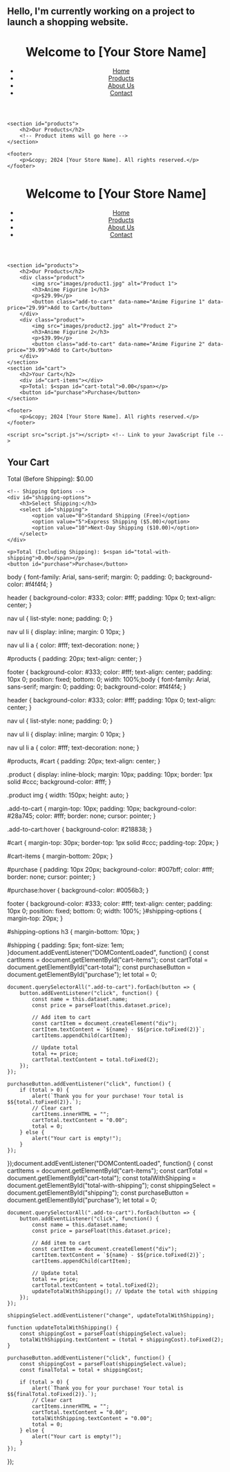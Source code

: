 ## Hello, I'm currently working on a project to launch a shopping website. 
<!DOCTYPE html>
<html lang="en">
<head>
    <meta charset="UTF-8">
    <meta name="viewport" content="width=device-width, initial-scale=1.0">
    <title>Your Store Name</title>
    <link rel="stylesheet" href="styles.css"> <!-- Link to your CSS file -->
</head>
<body>
    <header>
        <h1>Welcome to [Your Store Name]</h1>
        <nav>
            <ul>
                <li><a href="#">Home</a></li>
                <li><a href="#">Products</a></li>
                <li><a href="#">About Us</a></li>
                <li><a href="#">Contact</a></li>
            </ul>
        </nav>
    </header>
    
    <section id="products">
        <h2>Our Products</h2>
        <!-- Product items will go here -->
    </section>
    
    <footer>
        <p>&copy; 2024 [Your Store Name]. All rights reserved.</p>
    </footer>
</body>
	</html>
	<!DOCTYPE html>
<html lang="en">
<head>
    <meta charset="UTF-8">
    <meta name="viewport" content="width=device-width, initial-scale=1.0">
    <title>Your Store Name</title>
    <link rel="stylesheet" href="styles.css"> <!-- Link to your CSS file -->
</head>
<body>
    <header>
        <h1>Welcome to [Your Store Name]</h1>
        <nav>
            <ul>
                <li><a href="#">Home</a></li>
                <li><a href="#">Products</a></li>
                <li><a href="#">About Us</a></li>
                <li><a href="#">Contact</a></li>
            </ul>
        </nav>
    </header>
    
    <section id="products">
        <h2>Our Products</h2>
        <div class="product">
            <img src="images/product1.jpg" alt="Product 1">
            <h3>Anime Figurine 1</h3>
            <p>$29.99</p>
            <button class="add-to-cart" data-name="Anime Figurine 1" data-price="29.99">Add to Cart</button>
        </div>
        <div class="product">
            <img src="images/product2.jpg" alt="Product 2">
            <h3>Anime Figurine 2</h3>
            <p>$39.99</p>
            <button class="add-to-cart" data-name="Anime Figurine 2" data-price="39.99">Add to Cart</button>
        </div>
    </section>
    <section id="cart">
        <h2>Your Cart</h2>
        <div id="cart-items"></div>
        <p>Total: $<span id="cart-total">0.00</span></p>
        <button id="purchase">Purchase</button>
    </section>
    
    <footer>
        <p>&copy; 2024 [Your Store Name]. All rights reserved.</p>
    </footer>

    <script src="script.js"></script> <!-- Link to your JavaScript file -->
</body>
</html><section id="cart">
    <h2>Your Cart</h2>
    <div id="cart-items"></div>
    <p>Total (Before Shipping): $<span id="cart-total">0.00</span></p>
    
    <!-- Shipping Options -->
    <div id="shipping-options">
        <h3>Select Shipping:</h3>
        <select id="shipping">
            <option value="0">Standard Shipping (Free)</option>
            <option value="5">Express Shipping ($5.00)</option>
            <option value="10">Next-Day Shipping ($10.00)</option>
        </select>
    </div>

    <p>Total (Including Shipping): $<span id="total-with-shipping">0.00</span></p>
    <button id="purchase">Purchase</button>
</section>body {
    font-family: Arial, sans-serif;
    margin: 0;
    padding: 0;
    background-color: #f4f4f4;
}

header {
    background-color: #333;
    color: #fff;
    padding: 10px 0;
    text-align: center;
}

nav ul {
    list-style: none;
    padding: 0;
}

nav ul li {
    display: inline;
    margin: 0 10px;
}

nav ul li a {
    color: #fff;
    text-decoration: none;
}

#products {
    padding: 20px;
    text-align: center;
}

footer {
    background-color: #333;
    color: #fff;
    text-align: center;
    padding: 10px 0;
    position: fixed;
    bottom: 0;
    width: 100%;body {
    font-family: Arial, sans-serif;
    margin: 0;
    padding: 0;
    background-color: #f4f4f4;
}

header {
    background-color: #333;
    color: #fff;
    padding: 10px 0;
    text-align: center;
}

nav ul {
    list-style: none;
    padding: 0;
}

nav ul li {
    display: inline;
    margin: 0 10px;
}

nav ul li a {
    color: #fff;
    text-decoration: none;
}

#products, #cart {
    padding: 20px;
    text-align: center;
}

.product {
    display: inline-block;
    margin: 10px;
    padding: 10px;
    border: 1px solid #ccc;
    background-color: #fff;
}

.product img {
    width: 150px;
    height: auto;
}

.add-to-cart {
    margin-top: 10px;
    padding: 10px;
    background-color: #28a745;
    color: #fff;
    border: none;
    cursor: pointer;
}

.add-to-cart:hover {
    background-color: #218838;
}

#cart {
    margin-top: 30px;
    border-top: 1px solid #ccc;
    padding-top: 20px;
}

#cart-items {
    margin-bottom: 20px;
}

#purchase {
    padding: 10px 20px;
    background-color: #007bff;
    color: #fff;
    border: none;
    cursor: pointer;
}

#purchase:hover {
    background-color: #0056b3;
}

footer {
    background-color: #333;
    color: #fff;
    text-align: center;
    padding: 10px 0;
    position: fixed;
    bottom: 0;
    width: 100%;
}#shipping-options {
    margin-top: 20px;
}

#shipping-options h3 {
    margin-bottom: 10px;
}

#shipping {
    padding: 5px;
    font-size: 1em;
}document.addEventListener("DOMContentLoaded", function() {
    const cartItems = document.getElementById("cart-items");
    const cartTotal = document.getElementById("cart-total");
    const purchaseButton = document.getElementById("purchase");
    let total = 0;
    
    document.querySelectorAll(".add-to-cart").forEach(button => {
        button.addEventListener("click", function() {
            const name = this.dataset.name;
            const price = parseFloat(this.dataset.price);

            // Add item to cart
            const cartItem = document.createElement("div");
            cartItem.textContent = `${name} - $${price.toFixed(2)}`;
            cartItems.appendChild(cartItem);

            // Update total
            total += price;
            cartTotal.textContent = total.toFixed(2);
        });
    });

    purchaseButton.addEventListener("click", function() {
        if (total > 0) {
            alert(`Thank you for your purchase! Your total is $${total.toFixed(2)}.`);
            // Clear cart
            cartItems.innerHTML = "";
            cartTotal.textContent = "0.00";
            total = 0;
        } else {
            alert("Your cart is empty!");
        }
    });
});document.addEventListener("DOMContentLoaded", function() {
    const cartItems = document.getElementById("cart-items");
    const cartTotal = document.getElementById("cart-total");
    const totalWithShipping = document.getElementById("total-with-shipping");
    const shippingSelect = document.getElementById("shipping");
    const purchaseButton = document.getElementById("purchase");
    let total = 0;
    
    document.querySelectorAll(".add-to-cart").forEach(button => {
        button.addEventListener("click", function() {
            const name = this.dataset.name;
            const price = parseFloat(this.dataset.price);

            // Add item to cart
            const cartItem = document.createElement("div");
            cartItem.textContent = `${name} - $${price.toFixed(2)}`;
            cartItems.appendChild(cartItem);

            // Update total
            total += price;
            cartTotal.textContent = total.toFixed(2);
            updateTotalWithShipping(); // Update the total with shipping
        });
    });

    shippingSelect.addEventListener("change", updateTotalWithShipping);

    function updateTotalWithShipping() {
        const shippingCost = parseFloat(shippingSelect.value);
        totalWithShipping.textContent = (total + shippingCost).toFixed(2);
    }

    purchaseButton.addEventListener("click", function() {
        const shippingCost = parseFloat(shippingSelect.value);
        const finalTotal = total + shippingCost;
        
        if (total > 0) {
            alert(`Thank you for your purchase! Your total is $${finalTotal.toFixed(2)}.`);
            // Clear cart
            cartItems.innerHTML = "";
            cartTotal.textContent = "0.00";
            totalWithShipping.textContent = "0.00";
            total = 0;
        } else {
            alert("Your cart is empty!");
        }
    });
});